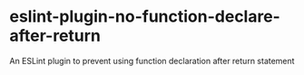 # eslint-plugin-no-function-declare-after-return
An ESLint plugin to prevent using function declaration after return statement
